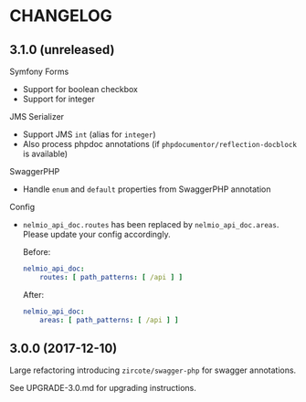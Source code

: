 CHANGELOG
=========

3.1.0 (unreleased)
------------------

Symfony Forms
* Support for boolean checkbox
* Support for integer

JMS Serializer
* Support JMS `int` (alias for `integer`)
* Also process phpdoc annotations (if `phpdocumentor/reflection-docblock` is available)

SwaggerPHP
* Handle `enum` and `default` properties from SwaggerPHP annotation

Config
* `nelmio_api_doc.routes` has been replaced by `nelmio_api_doc.areas`. Please update your config accordingly.

  Before:
  ```yml
  nelmio_api_doc:
      routes: [ path_patterns: [ /api ] ]
  ```

  After:
  ```yml
  nelmio_api_doc:
      areas: [ path_patterns: [ /api ] ]
  ```

3.0.0 (2017-12-10)
------------------

Large refactoring introducing `zircote/swagger-php` for swagger annotations.

See UPGRADE-3.0.md for upgrading instructions.
